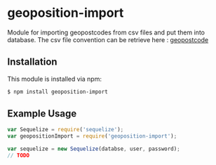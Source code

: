# geoposition-import

Module for importing geopostcodes from csv files and put them into database.
The csv file convention can be retrieve here : [geopostcode](http://www.geopostcodes.com/?lang=fr)

## Installation

This module is installed via npm:

``` bash
$ npm install geoposition-import
```

## Example Usage

``` js
var Sequelize = require('sequelize');
var geopositionImport = require('geoposition-import');

var sequelize = new Sequelize(databse, user, password);
// TODO
```
